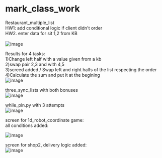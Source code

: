 # mark_class_work

Restaurant_multiple_list </br>
HW1: add conditional logic if client didn't order </br>
HW2. enter data for sit 1,2 from KB </br>     
![image](https://user-images.githubusercontent.com/63554654/206893057-93974ad5-5769-4dd8-8ecc-f1dc0634b145.png)</br>


Results for 4 tasks: </br>
1)Change left half with a value given from a kb</br>
2)swap pair 2,3 and with 4,5</br>
3)screed added / Swap left and right halfs of the list respecting the order </br>
4)Calculate the sum and put it at the begining </br>
![image](https://user-images.githubusercontent.com/63554654/206694543-b2187b8a-f2c1-4f48-b16d-47d2fa714d8f.png)</br>


three_sync_lists with both bonuses</br>
![image](https://user-images.githubusercontent.com/63554654/205482441-86a34688-0b9d-4fe8-b59e-242f5956cdc8.png)</br>

while_pin.py with 3 attempts </br>
![image](https://user-images.githubusercontent.com/63554654/204074519-c42faae5-e84e-4824-891e-7682ae107c15.png) </br>


screen for 1d_robot_coordinate game: </br>
all conditions added: </br>

![image](https://user-images.githubusercontent.com/63554654/203629111-a1a91da0-daaf-4c77-82b0-70db4ef2eeb5.png)</br>

screen for shop2, delivery logic added: </br>
![image](https://user-images.githubusercontent.com/63554654/201108835-6760c174-fb7c-4f52-95ed-97fb92bbafb9.png)</br>
